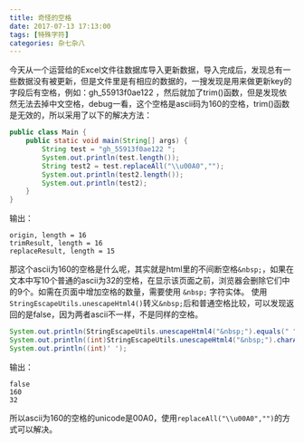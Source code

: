 ```yaml
---
title: 奇怪的空格
date: 2017-07-13 17:13:00
tags: [特殊字符]
categories: 杂七杂八
---
```

今天从一个运营给的Excel文件往数据库导入更新数据，导入完成后，发现总有一些数据没有被更新，但是文件里是有相应的数据的，一搜发现是用来做更新key的字段后有空格，例如：gh_55913f0ae122 ，然后就加了trim()函数，但是发现依然无法去掉中文空格，debug一看，这个空格是ascii码为160的空格，trim()函数是无效的，所以采用了以下的解决方法：
```java
public class Main {
    public static void main(String[] args) {
        String test = "gh_55913f0ae122 ";
        System.out.println(test.length());
        String test2 = test.replaceAll("\\u00A0","");
        System.out.println(test2.length());
        System.out.println(test2);
    }
}
```
输出：
```
origin, length = 16
trimResult, length = 16
replaceResult, length = 15
```
那这个ascii为160的空格是什么呢，其实就是html里的不间断空格`&nbsp;`，如果在文本中写10个普通的ascii为32的空格，在显示该页面之前，浏览器会删除它们中的9个。如需在页面中增加空格的数量，需要使用 `&nbsp;` 字符实体。
使用`StringEscapeUtils.unescapeHtml4()`转义`&nbsp;`后和普通空格比较，可以发现返回的是false，因为两者ascii不一样，不是同样的空格。
```java
System.out.println(StringEscapeUtils.unescapeHtml4("&nbsp;").equals(" "));
System.out.println((int)StringEscapeUtils.unescapeHtml4("&nbsp;").charAt(0));
System.out.println((int)' ');
```
输出：
```
false
160
32
```
所以ascii为160的空格的unicode是00A0，使用`replaceAll("\\u00A0","")`的方式可以解决。